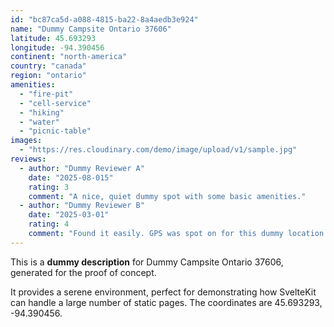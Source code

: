 ```yaml
---
id: "bc87ca5d-a088-4815-ba22-8a4aedb3e924"
name: "Dummy Campsite Ontario 37606"
latitude: 45.693293
longitude: -94.390456
continent: "north-america"
country: "canada"
region: "ontario"
amenities:
  - "fire-pit"
  - "cell-service"
  - "hiking"
  - "water"
  - "picnic-table"
images:
  - "https://res.cloudinary.com/demo/image/upload/v1/sample.jpg"
reviews:
  - author: "Dummy Reviewer A"
    date: "2025-08-015"
    rating: 3
    comment: "A nice, quiet dummy spot with some basic amenities."
  - author: "Dummy Reviewer B"
    date: "2025-03-01"
    rating: 4
    comment: "Found it easily. GPS was spot on for this dummy location."
---
```


This is a **dummy description** for Dummy Campsite Ontario 37606, generated for the proof of concept.

It provides a serene environment, perfect for demonstrating how SvelteKit can handle a large number of static pages. The coordinates are 45.693293, -94.390456.
